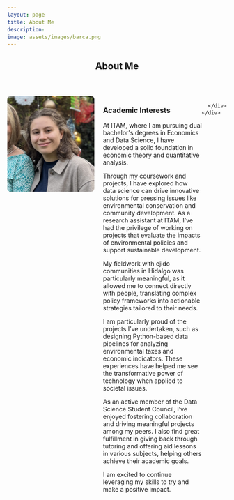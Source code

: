 ```yaml
---
layout: page
title: About Me
description: 
image: assets/images/barca.png
---
```

<!-- Main -->
<div id="main" class="alt">

  <!-- One -->
  <section id="one">
    <div class="inner">
      <header class="major">
        <h1>About Me</h1>
      </header>
      <div style="display: flex; flex-wrap: wrap; align-items: flex-start; margin-bottom: 2rem;">
        <!-- Profile Picture -->
        <div style="flex: 0 0 auto; margin-right: 20px; margin-bottom: 20px;">
          <img src="assets/images/yo.png" alt="Picture of Emilia" style="width: 200px; height: auto; border-radius: 8px;">
        </div>
        <!-- Academic Interests Section -->
        <div style="flex: 1;">
          <h3>Academic Interests</h3>
          <p>
            At ITAM, where I am pursuing dual bachelor's degrees in Economics and Data Science, I have developed a solid foundation in economic theory and quantitative analysis.
          </p>
          <p>
            Through my coursework and projects, I have explored how data science can drive innovative solutions for pressing issues like environmental conservation and community development. As a research assistant at ITAM, I’ve had the privilege of working on projects that evaluate the impacts of environmental policies and support sustainable development.
          </p>
          <p>
            My fieldwork with ejido communities in Hidalgo was particularly meaningful, as it allowed me to connect directly with people, translating complex policy frameworks into actionable strategies tailored to their needs.
          </p>
          <p>
            I am particularly proud of the projects I’ve undertaken, such as designing Python-based data pipelines for analyzing environmental taxes and economic indicators. These experiences have helped me see the transformative power of technology when applied to societal issues.
          </p>
          <p>
            As an active member of the Data Science Student Council, I’ve enjoyed fostering collaboration and driving meaningful projects among my peers. I also find great fulfillment in giving back through tutoring and offering aid lessons in various subjects, helping others achieve their academic goals.
          </p>
          <p>
            I am excited to continue leveraging my skills to try and make a positive impact.
          </p>
        </div>
  
      </div>
    </div>
  </section>

</div>
